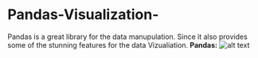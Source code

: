 # Pandas-Visualization-
Pandas is a great library for the data manupulation. Since it also provides some of the stunning features for the data Vizualiation.
**Pandas:** 
![alt text](https://staging.academy.numfocus.org/wp-content/uploads/2016/07/pandas-logo-300.png "Logo of Pandas")
